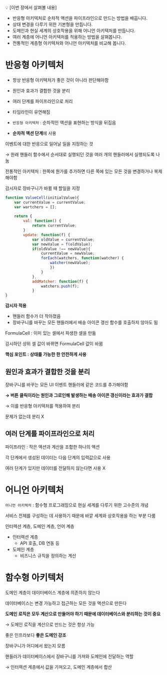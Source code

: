 <aside>
💡 [이번 장에서 살펴볼 내용]

- 반응형 아키텍처로 순차적 액션을 파이프라인으로 만드는 방법을 배웁니다.
- 상태 변경을 다루기 위한 기본형을 만듭니다.
- 도메인과 현실 세계의 상호작용을 위해 어니언 아키텍처를 만듭니다.
- 여러 계층에 어니언 아키텍처를 적용하는 방법을 살펴봅니다.
- 전통적인 계층형 아키텍처와 어니언 아키텍처를 비교해 봅니다.
</aside>

# 반응형 아키텍처

- 항상 반응형 아키텍처가 좋은 것이 아니라 판단해야함

- 원인과 효과가 결합한 것을 분리
- 여러 단계를 파이프라인으로 처리
- 타임라인이 유연해짐

- `반응형 아키텍처` : 순차적인 액션을 표현하는 방식을 뒤집음

- **순차적 액션 단계**에 사용

이벤트에 대한 반응으로 일어날 일을 지정하는 것

→ 원래 핸들러 함수에서 순서대로 실행되던 것을 여러 개의 핸들러에서 실행되도록 나눔

전통적인 아키텍처 : 한쪽에 뭔가를 추가하면 다른 쪽에 있는 모든 것을 변경하거나 복제해야함

감시자로 장바구니가 바뀔 때 할일을 지정

```jsx
function ValueCell(initialValue){
	var currentValue = currentValue;
	var wartchers = [];
	
	return {
		val: function() {
			return currentValue;
		}
		update: function(f) {
			var oldValue = currentValue;
			var newValue = f(oldValue);
			if(oldValue !== newValue){
				currentValue = newValue;
				forEach(watchers, function(watcher) {
					watcher(newValue);
					})
				}
			},
			addMatcher: function(f) {
				watchers.push(f);
			}
}
```

**감시자 적용**

- 핸들러 함수가 더 작아졌음
- 장바구니를 바꾸는 모든 핸들러에서 배송 아이콘 갱신 함수를 호출하지 않아도 됨

FormulaCell : 이미 있는 셀에서 파생한 셀을 만듦

감시하던 상위 셀 값이 바뀌면 FormulaCell 값이 바뀜

**핵심 포인트 : 상태를 가능한 한 안전하게 사용**

## 원인과 효과가 결합한 것을 분리

장바구니를 바꾸는 모든 UI 이벤트 핸들러에 같은 코드를 추가해야함

**→ 버튼 클릭이라는 원인과 그로인해 발생하는 배송 아이콘 갱신이라는 효과가 결합**

→ 이를 반응형 아키텍처를 적용하여 분리

문제가 없는데 분리 X

## 여러 단계를 파이프라인으로 처리

파이프라인 : 작은 액션과 계산을 조합한 하나의 액션

각 단계에서 생성된 데이터는 다음 단계의 입력값으로 사용

여러 단계가 있지만 데이터를 전달하지 않는다면 사용 X

# 어니언 아키텍처

`어니언 아키텍처` : 함수형 프로그래밍으로 현실 세계를 다루기 위한 고수준의 개념

서비스 전체를 구성하는 데 사용하기 때문에 바깥 세계와 상호작용을 하는 부분 다룸

인터렉션 계층, 도메인 계층, 언어 계층

- 인터렉션 계층
    - API 호출, DB 연동 등
- 도메인 계층
    - 비즈니스 규칙을 정의하는 계산

# 함수형 아키텍처

도메인 계층이 데이터베이스 계층에 의존하지 않는다

데이터베이스는 변경 가능하고 접근하는 모든 것을 액션으로 만든다

**도메인 로직은 모두 계산으로 만들어야 하기 때문에 데이터베이스와 분리하는 것이 중요**

→ 도메인 로직을 계산으로 만드는 것은 항상 가능

좋은 인프라보다 **좋은 도메인 강조**

장바구니가 어디에서 왔는지 모름

핸들러가 데이터베이스에서 장바구니를 가져와 도메인에 전달하는 역할

→ 인터렉션 계층에서 값을 가져오고, 도메인 계층에서 합산
